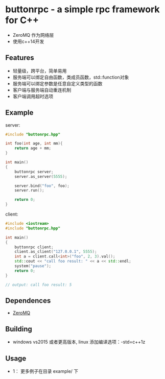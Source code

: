 
# buttonrpc - a simple rpc framework for C++
- ZeroMQ 作为网络层
- 使用c++14开发

## Features
- 轻量级，跨平台，简单易用
- 服务端可以绑定自由函数，类成员函数，std::function对象
- 服务端可以绑定参数是任意自定义类型的函数
- 客户端与服务端自动重连机制
- 客户端调用超时选项

## Example
server:

```c++
#include "buttonrpc.hpp"

int foo(int age, int mm){
	return age + mm;
}

int main()
{
	buttonrpc server;
	server.as_server(5555);

	server.bind("foo", foo);
	server.run();

	return 0;
}
```

client: 

```c++
#include <iostream>
#include "buttonrpc.hpp"

int main()
{
	buttonrpc client;
	client.as_client("127.0.0.1", 5555);
	int a = client.call<int>("foo", 2, 3).val();
	std::cout << "call foo result: " << a << std::endl;
	system("pause");
	return 0;
}

// output: call foo result: 5

```

## Dependences
- [ZeroMQ](http://zguide.zeromq.org/page:all)


## Building
- windows vs2015 或者更高版本,  linux 添加编译选项：-std=c++1z

## Usage

- 1： 更多例子在目录 example/ 下

